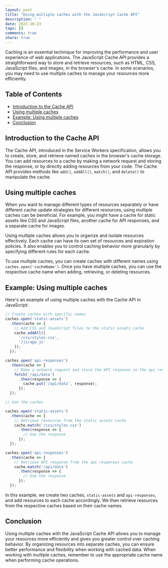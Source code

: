 ```yaml
---
layout: post
title: "Using multiple caches with the JavaScript Cache API"
description: " "
date: 2023-10-23
tags: []
comments: true
share: true
---
```


Caching is an essential technique for improving the performance and user experience of web applications. The JavaScript Cache API provides a straightforward way to store and retrieve resources, such as HTML, CSS, JavaScript files, and images, in the browser's cache. In some scenarios, you may need to use multiple caches to manage your resources more efficiently.

## Table of Contents
- [Introduction to the Cache API](#introduction-to-the-cache-api)
- [Using multiple caches](#using-multiple-caches)
- [Example: Using multiple caches](#example-using-multiple-caches)
- [Conclusion](#conclusion)

## Introduction to the Cache API

The Cache API, introduced in the Service Workers specification, allows you to create, store, and retrieve named caches in the browser's cache storage. You can add resources to a cache by making a network request and storing the response, or by directly adding resources from your code. The Cache API provides methods like `add()`, `addAll()`, `match()`, and `delete()` to manipulate the cache.

## Using multiple caches

When you want to manage different types of resources separately or have different cache update strategies for different resources, using multiple caches can be beneficial. For example, you might have a cache for static assets like CSS and JavaScript files, another cache for API responses, and a separate cache for images.

Using multiple caches allows you to organize and isolate resources effectively. Each cache can have its own set of resources and expiration policies. It also enables you to control caching behavior more granularly by specifying different rules for each cache.

To use multiple caches, you can create caches with different names using `caches.open('cacheName')`. Once you have multiple caches, you can use the respective cache name when adding, retrieving, or deleting resources.

## Example: Using multiple caches

Here's an example of using multiple caches with the Cache API in JavaScript:

```javascript
// Create caches with specific names
caches.open('static-assets')
  .then(cache => {
    // Add CSS and JavaScript files to the static assets cache
    cache.addAll([
      '/css/styles.css',
      '/js/app.js'
    ]);
  });

caches.open('api-responses')
  .then(cache => {
    // Make a network request and store the API response in the api responses cache
    fetch('/api/data')
      .then(response => {
        cache.put('/api/data', response);
      });
  });

// Use the caches

caches.open('static-assets')
  .then(cache => {
    // Retrieve resources from the static assets cache
    cache.match('/css/styles.css')
      .then(response => {
        // Use the response
      });
  });

caches.open('api-responses')
  .then(cache => {
    // Retrieve API response from the api responses cache
    cache.match('/api/data')
      .then(response => {
        // Use the response
      });
  });
```

In this example, we create two caches, `static-assets` and `api-responses`, and add resources to each cache accordingly. We then retrieve resources from the respective caches based on their cache names.

## Conclusion

Using multiple caches with the JavaScript Cache API allows you to manage your resources more efficiently and gives you greater control over caching behavior. By organizing resources into separate caches, you can ensure better performance and flexibility when working with cached data. When working with multiple caches, remember to use the appropriate cache name when performing cache operations.